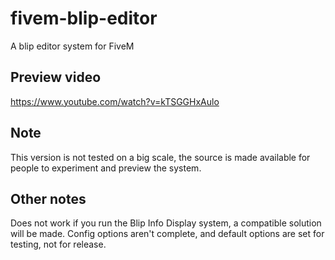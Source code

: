 # fivem-blip-editor
A blip editor system for FiveM

## Preview video
https://www.youtube.com/watch?v=kTSGGHxAulo

## Note
This version is not tested on a big scale, the source is made available for people to experiment and preview the system.

## Other notes
Does not work if you run the Blip Info Display system, a compatible solution will be made.
Config options aren't complete, and default options are set for testing, not for release.
